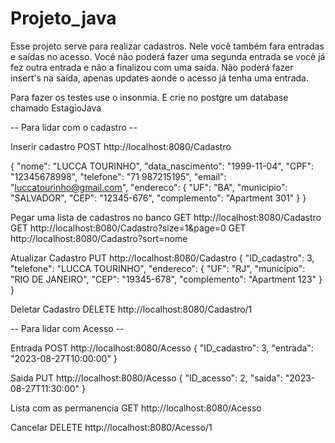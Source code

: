 # Projeto_java
Esse projeto serve para realizar cadastros.
Nele você também fara entradas e saídas no acesso.
Você não poderá fazer uma segunda entrada se você já fez outra entrada e não a finalizou com uma saída.
Não poderá fazer insert's na saída, apenas updates aonde o acesso já tenha uma entrada.


Para fazer os testes use o insonmia.
E crie no postgre um database chamado EstagioJava

-- Para lidar com o cadastro --

Inserir cadastro
POST http://localhost:8080/Cadastro

{
  "nome": "LUCCA TOURINHO",
  "data_nascimento": "1999-11-04",
  "CPF": "12345678998",
  "telefone": "71 987215195",
  "email": "luccatourinho@gmail.com",
  "endereco": {
    "UF": "BA",
    "municipio": "SALVADOR",
    "CEP": "12345-676",
    "complemento": "Apartment 301"
  }
}

Pegar uma lista de cadastros no banco
GET http://localhost:8080/Cadastro
GET http://localhost:8080/Cadastro?size=1&page=0
GET http://localhost:8080/Cadastro?sort=nome

Atualizar Cadastro
PUT http://localhost:8080/Cadastro
{
  "ID_cadastro": 3,
  "telefone": "LUCCA TOURINHO",
  "endereco": {
    "UF": "RJ",
    "municipio": "RIO DE JANEIRO",
    "CEP": "19345-678",
    "complemento": "Apartment 123"
  }
}

Deletar Cadastro
DELETE http://localhost:8080/Cadastro/1


-- Para lidar com Acesso --

Entrada
POST http://localhost:8080/Acesso
{
  "ID_cadastro": 3,
  "entrada": "2023-08-27T10:00:00"
}


Saida
PUT http://localhost:8080/Acesso
{
  "ID_acesso": 2,
  "saida": "2023-08-27T11:30:00"
}


Lista com as permanencia
GET http://localhost:8080/Acesso

Cancelar
DELETE http://localhost:8080/Acesso/1






